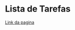 # Lista de Tarefas
[Link da pagina](https://gabrielcordeirobarrosoteles.github.io/CRUD_Lista-de-Tarefas/)
